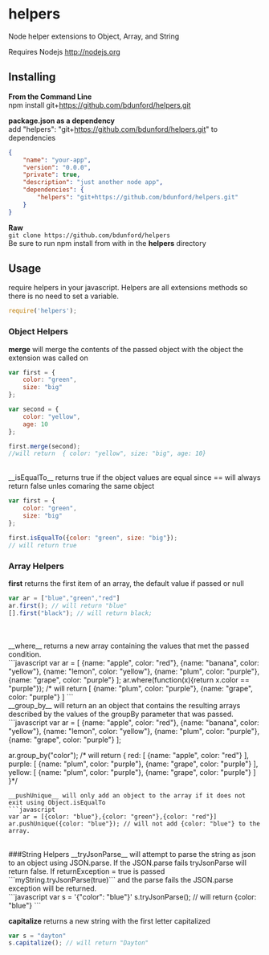 # helpers

Node helper extensions to Object, Array, and String

Requires Nodejs http://nodejs.org


## Installing

__From the Command Line__<br />
npm install git+https://github.com/bdunford/helpers.git

__package.json as a dependency__<br />
add "helpers": "git+https://github.com/bdunford/helpers.git" to dependencies <br />
```json
{
    "name": "your-app",
    "version": "0.0.0",
    "private": true,
    "description": "just another node app",
    "dependencies": {
        "helpers": "git+https://github.com/bdunford/helpers.git"
    }
}

```
__Raw__<br />
```git clone https://github.com/bdunford/helpers```<br />
Be sure to run npm install from with in the __helpers__ directory


## Usage

require helpers in your javascript. Helpers are all extensions methods so there is no need to set a variable.
```javascript
require('helpers');
```

### Object Helpers
__merge__ will merge the contents of the passed object with the object the extension was called on
```javascript
var first = {
    color: "green",
    size: "big"
};

var second = {
    color: "yellow",
    age: 10
};

first.merge(second);
//will return  { color: "yellow", size: "big", age: 10}
```

<br />
__isEqualTo__ returns true if the object values are equal since == will always return false unles comaring the same object
<br />

```javascript
var first = {
    color: "green",
    size: "big"
};

first.isEqualTo({color: "green", size: "big"});
// will return true
```

### Array Helpers
__first__ returns the first item of an array, the default value if passed or null
```javascript
var ar = ["blue","green","red"]
ar.first(); // will return "blue"
[].first("black"); // will return black;
```
<br />
<br />
__where__ returns a new array containing the values that met the passed condition.
<br />
```javascript
var ar = [
    {name: "apple", color: "red"},
    {name: "banana", color: "yellow"},
    {name: "lemon", color: "yellow"},
    {name: "plum", color: "purple"},
    {name: "grape", color: "purple"}
];
ar.where(function(x){return x.color == "purple"});
/* will return [
    {name: "plum", color: "purple"},
    {name: "grape", color: "purple"}
]
```
<br />
__group_by__ will return an an object that contains the resulting arrays described by the values of the groupBy parameter that was passed.
<br />
```javascript
var ar = [
    {name: "apple", color: "red"},
    {name: "banana", color: "yellow"},
    {name: "lemon", color: "yellow"},
    {name: "plum", color: "purple"},
    {name: "grape", color: "purple"}
];

ar.group_by("color");
/* will return {
    red: [
        {name: "apple", color: "red"}
    ],
    purple: [
        {name: "plum", color: "purple"},
        {name: "grape", color: "purple"}
    ],
    yellow: [
        {name: "plum", color: "purple"},
        {name: "grape", color: "purple"}
    ]
}*/
```
__pushUnique__ will only add an object to the array if it does not exit using Object.isEqualTo
```javascript
var ar = [{color: "blue"},{color: "green"},{color: "red"}]
ar.pushUnique({color: "blue"}); // will not add {color: "blue"} to the array.
```
<br />
###String Helpers
__tryJsonParse__ will attempt to parse the string as json to an object using JSON.parse. If the JSON.parse fails tryJsonParse will return false. If returnException = true is passed ```myString.tryJsonParse(true)``` and the parse fails the JSON.parse exception will be returned.
<br />
```javascript
var s = '{"color": "blue"}'
s.tryJsonParse(); // will return {color: "blue"}
```

__capitalize__ returns a new string with the first letter capitalized
<br />
```javascript
var s = "dayton"
s.capitalize(); // will return "Dayton"
```
